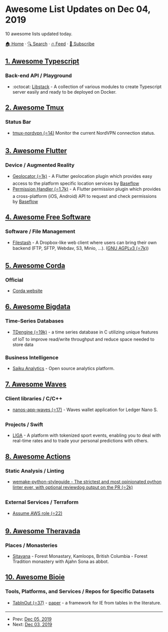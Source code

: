 # Awesome List Updates on Dec 04, 2019

10 awesome lists updated today.

[🏠 Home](/README.md) · [🔍 Search](https://test.trackawesomelist.com/search/) · [🔥 Feed](https://test.trackawesomelist.com/feed.xml) · [📮 Subscribe](https://trackawesomelist.us17.list-manage.com/subscribe?u=d2f0117aa829c83a63ec63c2f&id=36a103854c)



## [1. Awesome Typescript](/content/dzharii/awesome-typescript/README.md)

### Back-end API / Playground

*   :octocat: [Libstack](https://libstack.io) - A collection of various modules to create Typescript server easily and ready to be deployed on Docker.

## [2. Awesome Tmux](/content/rothgar/awesome-tmux/README.md)

### Status Bar

*   [tmux-nordvpn (⭐14)](https://github.com/maxrodrigo/tmux-nordvpn) Monitor the current NordVPN connection status.

## [3. Awesome Flutter](/content/Solido/awesome-flutter/README.md)

### Device / Augmented Reality

*   [Geolocator (⭐1k)](https://github.com/baseflow/flutter-geolocator)<!--stargazers:baseflow/flutter-geolocator--> - A Flutter geolocation plugin which provides easy access to the platform specific location services by [Baseflow](https://baseflow.com)
*   [Permission Handler (⭐1.7k)](https://github.com/baseflow/flutter-permission-handler)<!--stargazers:baseflow/flutter-permission-handler--> - A Flutter permission plugin which provides a cross-platform (iOS, Android) API to request and check permissions by [Baseflow](https://baseflow.com)

## [4. Awesome Free Software](/content/johnjago/awesome-free-software/README.md)

### Software / File Management

*   [Filestash](http://www.filestash.app) - A Dropbox-like web client where users can bring their own backend (FTP, SFTP, Webdav, S3, Minio, ...). ([GNU AGPLv3 (⭐7k)](https://github.com/mickael-kerjean/filestash/blob/master/LICENSE))

## [5. Awesome Corda](/content/chainstack/awesome-corda/README.md)

### Official

*   [Corda website](https://www.corda.net/)

## [6. Awesome Bigdata](/content/newTendermint/awesome-bigdata/README.md)

### Time-Series Databases

*   [TDengine (⭐19k)](https://github.com/taosdata/TDengine/) - a time series database in C utilizing unique features of IoT to improve read/write throughput and reduce space needed to store data

### Business Intelligence

*   [Saiku Analytics](https://www.meteorite.bi/) - Open source analytics platform.

## [7. Awesome Waves](/content/msmolyakov/awesome-waves/README.md)

### Client libraries / C/C++

*   [nanos-app-waves (⭐17)](https://github.com/wavesplatform/nanos-app-waves) - Waves wallet application for Ledger Nano S.

### Projects / Swift

*   [LIGA](https://ligatokens.io/) - A platform with tokenized sport events, enabling you to deal with real-time rates and to trade your personal predictions with others.

## [8. Awesome Actions](/content/sdras/awesome-actions/README.md)

### Static Analysis / Linting

*   [wemake-python-styleguide - The strictest and most opinionated python linter ever, with optional reviewdog output on the PR (⭐2k)](https://github.com/wemake-services/wemake-python-styleguide)

### External Services / Terraform

*   [Assume AWS role (⭐22)](https://github.com/nordcloud/aws-assume-role/)

## [9. Awesome Theravada](/content/johnjago/awesome-theravada/README.md)

### Places / Monasteries

*   [Sitavana](https://birken.ca/) - Forest Monastary, Kamloops, British Columbia - Forest Tradition monastery with Ajahn Sona as abbot.

## [10. Awesome Bioie](/content/caufieldjh/awesome-bioie/README.md)

### Tools, Platforms, and Services / Repos for Specific Datasets

*   [TabInOut (⭐37)](https://github.com/nikolamilosevic86/TabInOut) - [paper](https://link.springer.com/article/10.1007/s10032-019-00317-0) - a framework for IE from tables in the literature.

---

- Prev: [Dec 05, 2019](/content/2019/12/05/README.md)
- Next: [Dec 03, 2019](/content/2019/12/03/README.md)